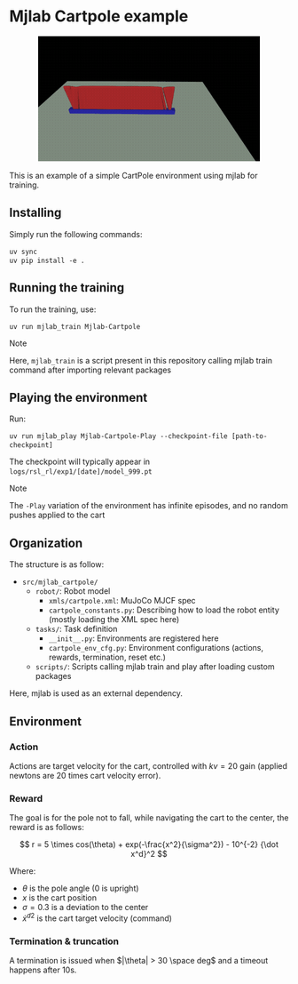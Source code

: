 # Mjlab Cartpole example

<p align="center">
<img src="imgs/cartpoles.gif" width="400" />
</p>

This is an example of a simple CartPole environment using mjlab for training.

## Installing

Simply run the following commands:

```
uv sync
uv pip install -e .
```

## Running the training

To run the training, use:

```
uv run mjlab_train Mjlab-Cartpole
```

> [!NOTE]
> Here, `mjlab_train` is a script present in this repository calling mjlab train command after importing relevant packages

## Playing the environment

Run:

```
uv run mjlab_play Mjlab-Cartpole-Play --checkpoint-file [path-to-checkpoint]
```

The checkpoint will typically appear in `logs/rsl_rl/exp1/[date]/model_999.pt` 

> [!NOTE]
> The `-Play` variation of the environment has infinite episodes, and no random pushes applied to the cart

## Organization

The structure is as follow:

* `src/mjlab_cartpole/`
  * `robot/`: Robot model
    * `xmls/cartpole.xml`: MuJoCo MJCF spec
    * `cartpole_constants.py`: Describing how to load the robot entity (mostly loading the XML spec here)
  * `tasks/`: Task definition
    * `__init__.py`: Environments are registered here
    * `cartpole_env_cfg.py`: Environment configurations (actions, rewards, termination, reset etc.)
  * `scripts/`: Scripts calling mjlab train and play after loading custom packages

Here, mjlab is used as an external dependency. 

## Environment

### Action

Actions are target velocity for the cart, controlled with $kv = 20$ gain (applied newtons are 20 times cart velocity error).

### Reward

The goal is for the pole not to fall, while navigating the cart to the center, the reward is as follows:

$$
r = 5 \times cos(\theta) + exp(-\frac{x^2}{\sigma^2}) - 10^{-2} {\dot x^d}^2
$$

Where:

* $\theta$ is the pole angle (0 is upright)
* $x$ is the cart position
* $\sigma = 0.3$ is a deviation to the center
* ${\dot x^d}^2$ is the cart target velocity (command)

### Termination & truncation

A termination is issued when $|\theta| > 30 \space deg$ and a timeout happens after 10s.